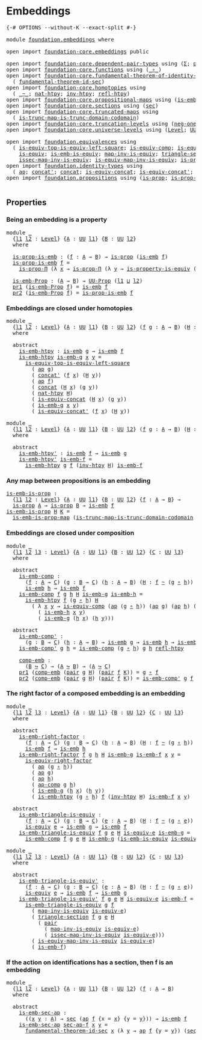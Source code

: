 # Embeddings

<pre class="Agda"><a id="23" class="Symbol">{-#</a> <a id="27" class="Keyword">OPTIONS</a> <a id="35" class="Pragma">--without-K</a> <a id="47" class="Pragma">--exact-split</a> <a id="61" class="Symbol">#-}</a>

<a id="66" class="Keyword">module</a> <a id="73" href="foundation.embeddings.html" class="Module">foundation.embeddings</a> <a id="95" class="Keyword">where</a>

<a id="102" class="Keyword">open</a> <a id="107" class="Keyword">import</a> <a id="114" href="foundation-core.embeddings.html" class="Module">foundation-core.embeddings</a> <a id="141" class="Keyword">public</a>

<a id="149" class="Keyword">open</a> <a id="154" class="Keyword">import</a> <a id="161" href="foundation-core.dependent-pair-types.html" class="Module">foundation-core.dependent-pair-types</a> <a id="198" class="Keyword">using</a> <a id="204" class="Symbol">(</a><a id="205" href="foundation-core.dependent-pair-types.html#502" class="Record">Σ</a><a id="206" class="Symbol">;</a> <a id="208" href="foundation-core.dependent-pair-types.html#575" class="InductiveConstructor">pair</a><a id="212" class="Symbol">;</a> <a id="214" href="foundation-core.dependent-pair-types.html#592" class="Field">pr1</a><a id="217" class="Symbol">;</a> <a id="219" href="foundation-core.dependent-pair-types.html#604" class="Field">pr2</a><a id="222" class="Symbol">)</a>
<a id="224" class="Keyword">open</a> <a id="229" class="Keyword">import</a> <a id="236" href="foundation-core.functions.html" class="Module">foundation-core.functions</a> <a id="262" class="Keyword">using</a> <a id="268" class="Symbol">(</a><a id="269" href="foundation-core.functions.html#407" class="Function Operator">_∘_</a><a id="272" class="Symbol">)</a>
<a id="274" class="Keyword">open</a> <a id="279" class="Keyword">import</a> <a id="286" href="foundation-core.fundamental-theorem-of-identity-types.html" class="Module">foundation-core.fundamental-theorem-of-identity-types</a> <a id="340" class="Keyword">using</a>
  <a id="348" class="Symbol">(</a> <a id="350" href="foundation-core.fundamental-theorem-of-identity-types.html#4029" class="Function">fundamental-theorem-id-sec</a><a id="376" class="Symbol">)</a>
<a id="378" class="Keyword">open</a> <a id="383" class="Keyword">import</a> <a id="390" href="foundation-core.homotopies.html" class="Module">foundation-core.homotopies</a> <a id="417" class="Keyword">using</a>
  <a id="425" class="Symbol">(</a> <a id="427" href="foundation-core.homotopies.html#467" class="Function Operator">_~_</a><a id="430" class="Symbol">;</a> <a id="432" href="foundation-core.homotopies.html#3430" class="Function">nat-htpy</a><a id="440" class="Symbol">;</a> <a id="442" href="foundation-core.homotopies.html#889" class="Function">inv-htpy</a><a id="450" class="Symbol">;</a> <a id="452" href="foundation-core.homotopies.html#632" class="Function">refl-htpy</a><a id="461" class="Symbol">)</a>
<a id="463" class="Keyword">open</a> <a id="468" class="Keyword">import</a> <a id="475" href="foundation-core.propositional-maps.html" class="Module">foundation-core.propositional-maps</a> <a id="510" class="Keyword">using</a> <a id="516" class="Symbol">(</a><a id="517" href="foundation-core.propositional-maps.html#1524" class="Function">is-emb-is-prop-map</a><a id="535" class="Symbol">)</a>
<a id="537" class="Keyword">open</a> <a id="542" class="Keyword">import</a> <a id="549" href="foundation-core.sections.html" class="Module">foundation-core.sections</a> <a id="574" class="Keyword">using</a> <a id="580" class="Symbol">(</a><a id="581" href="foundation-core.sections.html#521" class="Function">sec</a><a id="584" class="Symbol">)</a>
<a id="586" class="Keyword">open</a> <a id="591" class="Keyword">import</a> <a id="598" href="foundation-core.truncated-maps.html" class="Module">foundation-core.truncated-maps</a> <a id="629" class="Keyword">using</a>
  <a id="637" class="Symbol">(</a> <a id="639" href="foundation-core.truncated-maps.html#4572" class="Function">is-trunc-map-is-trunc-domain-codomain</a><a id="676" class="Symbol">)</a>
<a id="678" class="Keyword">open</a> <a id="683" class="Keyword">import</a> <a id="690" href="foundation-core.truncation-levels.html" class="Module">foundation-core.truncation-levels</a> <a id="724" class="Keyword">using</a> <a id="730" class="Symbol">(</a><a id="731" href="foundation-core.truncation-levels.html#435" class="Function">neg-one-𝕋</a><a id="740" class="Symbol">)</a>
<a id="742" class="Keyword">open</a> <a id="747" class="Keyword">import</a> <a id="754" href="foundation-core.universe-levels.html" class="Module">foundation-core.universe-levels</a> <a id="786" class="Keyword">using</a> <a id="792" class="Symbol">(</a><a id="793" href="Agda.Primitive.html#597" class="Postulate">Level</a><a id="798" class="Symbol">;</a> <a id="800" href="foundation-core.universe-levels.html#222" class="Primitive">UU</a><a id="802" class="Symbol">;</a> <a id="804" href="Agda.Primitive.html#810" class="Primitive Operator">_⊔_</a><a id="807" class="Symbol">)</a>

<a id="810" class="Keyword">open</a> <a id="815" class="Keyword">import</a> <a id="822" href="foundation.equivalences.html" class="Module">foundation.equivalences</a> <a id="846" class="Keyword">using</a>
  <a id="854" class="Symbol">(</a> <a id="856" href="foundation-core.equivalences.html#14128" class="Function">is-equiv-top-is-equiv-left-square</a><a id="889" class="Symbol">;</a> <a id="891" href="foundation-core.equivalences.html#7183" class="Function">is-equiv-comp</a><a id="904" class="Symbol">;</a> <a id="906" href="foundation-core.equivalences.html#8856" class="Function">is-equiv-right-factor</a><a id="927" class="Symbol">;</a>
    <a id="933" href="foundation-core.equivalences.html#1542" class="Function">is-equiv</a><a id="941" class="Symbol">;</a> <a id="943" href="foundation-core.equivalences.html#15380" class="Function">is-emb-is-equiv</a><a id="958" class="Symbol">;</a> <a id="960" href="foundation-core.equivalences.html#4173" class="Function">map-inv-is-equiv</a><a id="976" class="Symbol">;</a> <a id="978" href="foundation-core.equivalences.html#6036" class="Function">triangle-section</a><a id="994" class="Symbol">;</a>
    <a id="1000" href="foundation-core.equivalences.html#4251" class="Function">issec-map-inv-is-equiv</a><a id="1022" class="Symbol">;</a> <a id="1024" href="foundation-core.equivalences.html#4706" class="Function">is-equiv-map-inv-is-equiv</a><a id="1049" class="Symbol">;</a> <a id="1051" href="foundation.equivalences.html#13429" class="Function">is-property-is-equiv</a><a id="1071" class="Symbol">)</a>
<a id="1073" class="Keyword">open</a> <a id="1078" class="Keyword">import</a> <a id="1085" href="foundation.identity-types.html" class="Module">foundation.identity-types</a> <a id="1111" class="Keyword">using</a>
  <a id="1119" class="Symbol">(</a> <a id="1121" href="foundation-core.identity-types.html#2853" class="Function">ap</a><a id="1123" class="Symbol">;</a> <a id="1125" href="foundation-core.identity-types.html#1384" class="Function">concat&#39;</a><a id="1132" class="Symbol">;</a> <a id="1134" href="foundation-core.identity-types.html#1302" class="Function">concat</a><a id="1140" class="Symbol">;</a> <a id="1142" href="foundation.identity-types.html#1705" class="Function">is-equiv-concat</a><a id="1157" class="Symbol">;</a> <a id="1159" href="foundation.identity-types.html#2476" class="Function">is-equiv-concat&#39;</a><a id="1175" class="Symbol">;</a> <a id="1177" href="foundation-core.identity-types.html#3117" class="Function">ap-comp</a><a id="1184" class="Symbol">)</a>
<a id="1186" class="Keyword">open</a> <a id="1191" class="Keyword">import</a> <a id="1198" href="foundation.propositions.html" class="Module">foundation.propositions</a> <a id="1222" class="Keyword">using</a> <a id="1228" class="Symbol">(</a><a id="1229" href="foundation-core.propositions.html#1246" class="Function">is-prop</a><a id="1236" class="Symbol">;</a> <a id="1238" href="foundation.propositions.html#1492" class="Function">is-prop-Π</a><a id="1247" class="Symbol">;</a> <a id="1249" href="foundation-core.propositions.html#1322" class="Function">UU-Prop</a><a id="1256" class="Symbol">)</a>

</pre>
## Properties

### Being an embedding is a property

<pre class="Agda"><a id="1325" class="Keyword">module</a> <a id="1332" href="foundation.embeddings.html#1332" class="Module">_</a>
  <a id="1336" class="Symbol">{</a><a id="1337" href="foundation.embeddings.html#1337" class="Bound">l1</a> <a id="1340" href="foundation.embeddings.html#1340" class="Bound">l2</a> <a id="1343" class="Symbol">:</a> <a id="1345" href="Agda.Primitive.html#597" class="Postulate">Level</a><a id="1350" class="Symbol">}</a> <a id="1352" class="Symbol">{</a><a id="1353" href="foundation.embeddings.html#1353" class="Bound">A</a> <a id="1355" class="Symbol">:</a> <a id="1357" href="foundation-core.universe-levels.html#222" class="Primitive">UU</a> <a id="1360" href="foundation.embeddings.html#1337" class="Bound">l1</a><a id="1362" class="Symbol">}</a> <a id="1364" class="Symbol">{</a><a id="1365" href="foundation.embeddings.html#1365" class="Bound">B</a> <a id="1367" class="Symbol">:</a> <a id="1369" href="foundation-core.universe-levels.html#222" class="Primitive">UU</a> <a id="1372" href="foundation.embeddings.html#1340" class="Bound">l2</a><a id="1374" class="Symbol">}</a>
  <a id="1378" class="Keyword">where</a>
  
  <a id="1389" href="foundation.embeddings.html#1389" class="Function">is-prop-is-emb</a> <a id="1404" class="Symbol">:</a> <a id="1406" class="Symbol">(</a><a id="1407" href="foundation.embeddings.html#1407" class="Bound">f</a> <a id="1409" class="Symbol">:</a> <a id="1411" href="foundation.embeddings.html#1353" class="Bound">A</a> <a id="1413" class="Symbol">→</a> <a id="1415" href="foundation.embeddings.html#1365" class="Bound">B</a><a id="1416" class="Symbol">)</a> <a id="1418" class="Symbol">→</a> <a id="1420" href="foundation-core.propositions.html#1246" class="Function">is-prop</a> <a id="1428" class="Symbol">(</a><a id="1429" href="foundation-core.embeddings.html#980" class="Function">is-emb</a> <a id="1436" href="foundation.embeddings.html#1407" class="Bound">f</a><a id="1437" class="Symbol">)</a>
  <a id="1441" href="foundation.embeddings.html#1389" class="Function">is-prop-is-emb</a> <a id="1456" href="foundation.embeddings.html#1456" class="Bound">f</a> <a id="1458" class="Symbol">=</a>
    <a id="1464" href="foundation.propositions.html#1492" class="Function">is-prop-Π</a> <a id="1474" class="Symbol">(λ</a> <a id="1477" href="foundation.embeddings.html#1477" class="Bound">x</a> <a id="1479" class="Symbol">→</a> <a id="1481" href="foundation.propositions.html#1492" class="Function">is-prop-Π</a> <a id="1491" class="Symbol">(λ</a> <a id="1494" href="foundation.embeddings.html#1494" class="Bound">y</a> <a id="1496" class="Symbol">→</a> <a id="1498" href="foundation.equivalences.html#13429" class="Function">is-property-is-equiv</a> <a id="1519" class="Symbol">(</a><a id="1520" href="foundation-core.identity-types.html#2853" class="Function">ap</a> <a id="1523" href="foundation.embeddings.html#1456" class="Bound">f</a><a id="1524" class="Symbol">)))</a>

  <a id="1531" href="foundation.embeddings.html#1531" class="Function">is-emb-Prop</a> <a id="1543" class="Symbol">:</a> <a id="1545" class="Symbol">(</a><a id="1546" href="foundation.embeddings.html#1353" class="Bound">A</a> <a id="1548" class="Symbol">→</a> <a id="1550" href="foundation.embeddings.html#1365" class="Bound">B</a><a id="1551" class="Symbol">)</a> <a id="1553" class="Symbol">→</a> <a id="1555" href="foundation-core.propositions.html#1322" class="Function">UU-Prop</a> <a id="1563" class="Symbol">(</a><a id="1564" href="foundation.embeddings.html#1337" class="Bound">l1</a> <a id="1567" href="Agda.Primitive.html#810" class="Primitive Operator">⊔</a> <a id="1569" href="foundation.embeddings.html#1340" class="Bound">l2</a><a id="1571" class="Symbol">)</a>
  <a id="1575" href="foundation-core.dependent-pair-types.html#592" class="Field">pr1</a> <a id="1579" class="Symbol">(</a><a id="1580" href="foundation.embeddings.html#1531" class="Function">is-emb-Prop</a> <a id="1592" href="foundation.embeddings.html#1592" class="Bound">f</a><a id="1593" class="Symbol">)</a> <a id="1595" class="Symbol">=</a> <a id="1597" href="foundation-core.embeddings.html#980" class="Function">is-emb</a> <a id="1604" href="foundation.embeddings.html#1592" class="Bound">f</a>
  <a id="1608" href="foundation-core.dependent-pair-types.html#604" class="Field">pr2</a> <a id="1612" class="Symbol">(</a><a id="1613" href="foundation.embeddings.html#1531" class="Function">is-emb-Prop</a> <a id="1625" href="foundation.embeddings.html#1625" class="Bound">f</a><a id="1626" class="Symbol">)</a> <a id="1628" class="Symbol">=</a> <a id="1630" href="foundation.embeddings.html#1389" class="Function">is-prop-is-emb</a> <a id="1645" href="foundation.embeddings.html#1625" class="Bound">f</a>
</pre>
### Embeddings are closed under homotopies

<pre class="Agda"><a id="1704" class="Keyword">module</a> <a id="1711" href="foundation.embeddings.html#1711" class="Module">_</a>
  <a id="1715" class="Symbol">{</a><a id="1716" href="foundation.embeddings.html#1716" class="Bound">l1</a> <a id="1719" href="foundation.embeddings.html#1719" class="Bound">l2</a> <a id="1722" class="Symbol">:</a> <a id="1724" href="Agda.Primitive.html#597" class="Postulate">Level</a><a id="1729" class="Symbol">}</a> <a id="1731" class="Symbol">{</a><a id="1732" href="foundation.embeddings.html#1732" class="Bound">A</a> <a id="1734" class="Symbol">:</a> <a id="1736" href="foundation-core.universe-levels.html#222" class="Primitive">UU</a> <a id="1739" href="foundation.embeddings.html#1716" class="Bound">l1</a><a id="1741" class="Symbol">}</a> <a id="1743" class="Symbol">{</a><a id="1744" href="foundation.embeddings.html#1744" class="Bound">B</a> <a id="1746" class="Symbol">:</a> <a id="1748" href="foundation-core.universe-levels.html#222" class="Primitive">UU</a> <a id="1751" href="foundation.embeddings.html#1719" class="Bound">l2</a><a id="1753" class="Symbol">}</a> <a id="1755" class="Symbol">(</a><a id="1756" href="foundation.embeddings.html#1756" class="Bound">f</a> <a id="1758" href="foundation.embeddings.html#1758" class="Bound">g</a> <a id="1760" class="Symbol">:</a> <a id="1762" href="foundation.embeddings.html#1732" class="Bound">A</a> <a id="1764" class="Symbol">→</a> <a id="1766" href="foundation.embeddings.html#1744" class="Bound">B</a><a id="1767" class="Symbol">)</a> <a id="1769" class="Symbol">(</a><a id="1770" href="foundation.embeddings.html#1770" class="Bound">H</a> <a id="1772" class="Symbol">:</a> <a id="1774" href="foundation.embeddings.html#1756" class="Bound">f</a> <a id="1776" href="foundation-core.homotopies.html#467" class="Function Operator">~</a> <a id="1778" href="foundation.embeddings.html#1758" class="Bound">g</a><a id="1779" class="Symbol">)</a>
  <a id="1783" class="Keyword">where</a>

  <a id="1792" class="Keyword">abstract</a>
    <a id="1805" href="foundation.embeddings.html#1805" class="Function">is-emb-htpy</a> <a id="1817" class="Symbol">:</a> <a id="1819" href="foundation-core.embeddings.html#980" class="Function">is-emb</a> <a id="1826" href="foundation.embeddings.html#1758" class="Bound">g</a> <a id="1828" class="Symbol">→</a> <a id="1830" href="foundation-core.embeddings.html#980" class="Function">is-emb</a> <a id="1837" href="foundation.embeddings.html#1756" class="Bound">f</a>
    <a id="1843" href="foundation.embeddings.html#1805" class="Function">is-emb-htpy</a> <a id="1855" href="foundation.embeddings.html#1855" class="Bound">is-emb-g</a> <a id="1864" href="foundation.embeddings.html#1864" class="Bound">x</a> <a id="1866" href="foundation.embeddings.html#1866" class="Bound">y</a> <a id="1868" class="Symbol">=</a>
      <a id="1876" href="foundation-core.equivalences.html#14128" class="Function">is-equiv-top-is-equiv-left-square</a>
        <a id="1918" class="Symbol">(</a> <a id="1920" href="foundation-core.identity-types.html#2853" class="Function">ap</a> <a id="1923" href="foundation.embeddings.html#1758" class="Bound">g</a><a id="1924" class="Symbol">)</a>
        <a id="1934" class="Symbol">(</a> <a id="1936" href="foundation-core.identity-types.html#1384" class="Function">concat&#39;</a> <a id="1944" class="Symbol">(</a><a id="1945" href="foundation.embeddings.html#1756" class="Bound">f</a> <a id="1947" href="foundation.embeddings.html#1864" class="Bound">x</a><a id="1948" class="Symbol">)</a> <a id="1950" class="Symbol">(</a><a id="1951" href="foundation.embeddings.html#1770" class="Bound">H</a> <a id="1953" href="foundation.embeddings.html#1866" class="Bound">y</a><a id="1954" class="Symbol">))</a>
        <a id="1965" class="Symbol">(</a> <a id="1967" href="foundation-core.identity-types.html#2853" class="Function">ap</a> <a id="1970" href="foundation.embeddings.html#1756" class="Bound">f</a><a id="1971" class="Symbol">)</a>
        <a id="1981" class="Symbol">(</a> <a id="1983" href="foundation-core.identity-types.html#1302" class="Function">concat</a> <a id="1990" class="Symbol">(</a><a id="1991" href="foundation.embeddings.html#1770" class="Bound">H</a> <a id="1993" href="foundation.embeddings.html#1864" class="Bound">x</a><a id="1994" class="Symbol">)</a> <a id="1996" class="Symbol">(</a><a id="1997" href="foundation.embeddings.html#1758" class="Bound">g</a> <a id="1999" href="foundation.embeddings.html#1866" class="Bound">y</a><a id="2000" class="Symbol">))</a>
        <a id="2011" class="Symbol">(</a> <a id="2013" href="foundation-core.homotopies.html#3430" class="Function">nat-htpy</a> <a id="2022" href="foundation.embeddings.html#1770" class="Bound">H</a><a id="2023" class="Symbol">)</a>
        <a id="2033" class="Symbol">(</a> <a id="2035" href="foundation.identity-types.html#1705" class="Function">is-equiv-concat</a> <a id="2051" class="Symbol">(</a><a id="2052" href="foundation.embeddings.html#1770" class="Bound">H</a> <a id="2054" href="foundation.embeddings.html#1864" class="Bound">x</a><a id="2055" class="Symbol">)</a> <a id="2057" class="Symbol">(</a><a id="2058" href="foundation.embeddings.html#1758" class="Bound">g</a> <a id="2060" href="foundation.embeddings.html#1866" class="Bound">y</a><a id="2061" class="Symbol">))</a>
        <a id="2072" class="Symbol">(</a> <a id="2074" href="foundation.embeddings.html#1855" class="Bound">is-emb-g</a> <a id="2083" href="foundation.embeddings.html#1864" class="Bound">x</a> <a id="2085" href="foundation.embeddings.html#1866" class="Bound">y</a><a id="2086" class="Symbol">)</a>
        <a id="2096" class="Symbol">(</a> <a id="2098" href="foundation.identity-types.html#2476" class="Function">is-equiv-concat&#39;</a> <a id="2115" class="Symbol">(</a><a id="2116" href="foundation.embeddings.html#1756" class="Bound">f</a> <a id="2118" href="foundation.embeddings.html#1864" class="Bound">x</a><a id="2119" class="Symbol">)</a> <a id="2121" class="Symbol">(</a><a id="2122" href="foundation.embeddings.html#1770" class="Bound">H</a> <a id="2124" href="foundation.embeddings.html#1866" class="Bound">y</a><a id="2125" class="Symbol">))</a>

<a id="2129" class="Keyword">module</a> <a id="2136" href="foundation.embeddings.html#2136" class="Module">_</a>
  <a id="2140" class="Symbol">{</a><a id="2141" href="foundation.embeddings.html#2141" class="Bound">l1</a> <a id="2144" href="foundation.embeddings.html#2144" class="Bound">l2</a> <a id="2147" class="Symbol">:</a> <a id="2149" href="Agda.Primitive.html#597" class="Postulate">Level</a><a id="2154" class="Symbol">}</a> <a id="2156" class="Symbol">{</a><a id="2157" href="foundation.embeddings.html#2157" class="Bound">A</a> <a id="2159" class="Symbol">:</a> <a id="2161" href="foundation-core.universe-levels.html#222" class="Primitive">UU</a> <a id="2164" href="foundation.embeddings.html#2141" class="Bound">l1</a><a id="2166" class="Symbol">}</a> <a id="2168" class="Symbol">{</a><a id="2169" href="foundation.embeddings.html#2169" class="Bound">B</a> <a id="2171" class="Symbol">:</a> <a id="2173" href="foundation-core.universe-levels.html#222" class="Primitive">UU</a> <a id="2176" href="foundation.embeddings.html#2144" class="Bound">l2</a><a id="2178" class="Symbol">}</a> <a id="2180" class="Symbol">(</a><a id="2181" href="foundation.embeddings.html#2181" class="Bound">f</a> <a id="2183" href="foundation.embeddings.html#2183" class="Bound">g</a> <a id="2185" class="Symbol">:</a> <a id="2187" href="foundation.embeddings.html#2157" class="Bound">A</a> <a id="2189" class="Symbol">→</a> <a id="2191" href="foundation.embeddings.html#2169" class="Bound">B</a><a id="2192" class="Symbol">)</a> <a id="2194" class="Symbol">(</a><a id="2195" href="foundation.embeddings.html#2195" class="Bound">H</a> <a id="2197" class="Symbol">:</a> <a id="2199" href="foundation.embeddings.html#2181" class="Bound">f</a> <a id="2201" href="foundation-core.homotopies.html#467" class="Function Operator">~</a> <a id="2203" href="foundation.embeddings.html#2183" class="Bound">g</a><a id="2204" class="Symbol">)</a>
  <a id="2208" class="Keyword">where</a>
  
  <a id="2219" class="Keyword">abstract</a>
    <a id="2232" href="foundation.embeddings.html#2232" class="Function">is-emb-htpy&#39;</a> <a id="2245" class="Symbol">:</a> <a id="2247" href="foundation-core.embeddings.html#980" class="Function">is-emb</a> <a id="2254" href="foundation.embeddings.html#2181" class="Bound">f</a> <a id="2256" class="Symbol">→</a> <a id="2258" href="foundation-core.embeddings.html#980" class="Function">is-emb</a> <a id="2265" href="foundation.embeddings.html#2183" class="Bound">g</a>
    <a id="2271" href="foundation.embeddings.html#2232" class="Function">is-emb-htpy&#39;</a> <a id="2284" href="foundation.embeddings.html#2284" class="Bound">is-emb-f</a> <a id="2293" class="Symbol">=</a>
      <a id="2301" href="foundation.embeddings.html#1805" class="Function">is-emb-htpy</a> <a id="2313" href="foundation.embeddings.html#2183" class="Bound">g</a> <a id="2315" href="foundation.embeddings.html#2181" class="Bound">f</a> <a id="2317" class="Symbol">(</a><a id="2318" href="foundation-core.homotopies.html#889" class="Function">inv-htpy</a> <a id="2327" href="foundation.embeddings.html#2195" class="Bound">H</a><a id="2328" class="Symbol">)</a> <a id="2330" href="foundation.embeddings.html#2284" class="Bound">is-emb-f</a>
</pre>
### Any map between propositions is an embedding

<pre class="Agda"><a id="is-emb-is-prop"></a><a id="2398" href="foundation.embeddings.html#2398" class="Function">is-emb-is-prop</a> <a id="2413" class="Symbol">:</a>
  <a id="2417" class="Symbol">{</a><a id="2418" href="foundation.embeddings.html#2418" class="Bound">l1</a> <a id="2421" href="foundation.embeddings.html#2421" class="Bound">l2</a> <a id="2424" class="Symbol">:</a> <a id="2426" href="Agda.Primitive.html#597" class="Postulate">Level</a><a id="2431" class="Symbol">}</a> <a id="2433" class="Symbol">{</a><a id="2434" href="foundation.embeddings.html#2434" class="Bound">A</a> <a id="2436" class="Symbol">:</a> <a id="2438" href="foundation-core.universe-levels.html#222" class="Primitive">UU</a> <a id="2441" href="foundation.embeddings.html#2418" class="Bound">l1</a><a id="2443" class="Symbol">}</a> <a id="2445" class="Symbol">{</a><a id="2446" href="foundation.embeddings.html#2446" class="Bound">B</a> <a id="2448" class="Symbol">:</a> <a id="2450" href="foundation-core.universe-levels.html#222" class="Primitive">UU</a> <a id="2453" href="foundation.embeddings.html#2421" class="Bound">l2</a><a id="2455" class="Symbol">}</a> <a id="2457" class="Symbol">{</a><a id="2458" href="foundation.embeddings.html#2458" class="Bound">f</a> <a id="2460" class="Symbol">:</a> <a id="2462" href="foundation.embeddings.html#2434" class="Bound">A</a> <a id="2464" class="Symbol">→</a> <a id="2466" href="foundation.embeddings.html#2446" class="Bound">B</a><a id="2467" class="Symbol">}</a> <a id="2469" class="Symbol">→</a>
  <a id="2473" href="foundation-core.propositions.html#1246" class="Function">is-prop</a> <a id="2481" href="foundation.embeddings.html#2434" class="Bound">A</a> <a id="2483" class="Symbol">→</a> <a id="2485" href="foundation-core.propositions.html#1246" class="Function">is-prop</a> <a id="2493" href="foundation.embeddings.html#2446" class="Bound">B</a> <a id="2495" class="Symbol">→</a> <a id="2497" href="foundation-core.embeddings.html#980" class="Function">is-emb</a> <a id="2504" href="foundation.embeddings.html#2458" class="Bound">f</a>
<a id="2506" href="foundation.embeddings.html#2398" class="Function">is-emb-is-prop</a> <a id="2521" href="foundation.embeddings.html#2521" class="Bound">H</a> <a id="2523" href="foundation.embeddings.html#2523" class="Bound">K</a> <a id="2525" class="Symbol">=</a>
  <a id="2529" href="foundation-core.propositional-maps.html#1524" class="Function">is-emb-is-prop-map</a> <a id="2548" class="Symbol">(</a><a id="2549" href="foundation-core.truncated-maps.html#4572" class="Function">is-trunc-map-is-trunc-domain-codomain</a> <a id="2587" href="foundation-core.truncation-levels.html#435" class="Function">neg-one-𝕋</a> <a id="2597" href="foundation.embeddings.html#2521" class="Bound">H</a> <a id="2599" href="foundation.embeddings.html#2523" class="Bound">K</a><a id="2600" class="Symbol">)</a>
</pre>
### Embeddings are closed under composition

<pre class="Agda"><a id="2660" class="Keyword">module</a> <a id="2667" href="foundation.embeddings.html#2667" class="Module">_</a>
  <a id="2671" class="Symbol">{</a><a id="2672" href="foundation.embeddings.html#2672" class="Bound">l1</a> <a id="2675" href="foundation.embeddings.html#2675" class="Bound">l2</a> <a id="2678" href="foundation.embeddings.html#2678" class="Bound">l3</a> <a id="2681" class="Symbol">:</a> <a id="2683" href="Agda.Primitive.html#597" class="Postulate">Level</a><a id="2688" class="Symbol">}</a> <a id="2690" class="Symbol">{</a><a id="2691" href="foundation.embeddings.html#2691" class="Bound">A</a> <a id="2693" class="Symbol">:</a> <a id="2695" href="foundation-core.universe-levels.html#222" class="Primitive">UU</a> <a id="2698" href="foundation.embeddings.html#2672" class="Bound">l1</a><a id="2700" class="Symbol">}</a> <a id="2702" class="Symbol">{</a><a id="2703" href="foundation.embeddings.html#2703" class="Bound">B</a> <a id="2705" class="Symbol">:</a> <a id="2707" href="foundation-core.universe-levels.html#222" class="Primitive">UU</a> <a id="2710" href="foundation.embeddings.html#2675" class="Bound">l2</a><a id="2712" class="Symbol">}</a> <a id="2714" class="Symbol">{</a><a id="2715" href="foundation.embeddings.html#2715" class="Bound">C</a> <a id="2717" class="Symbol">:</a> <a id="2719" href="foundation-core.universe-levels.html#222" class="Primitive">UU</a> <a id="2722" href="foundation.embeddings.html#2678" class="Bound">l3</a><a id="2724" class="Symbol">}</a>
  <a id="2728" class="Keyword">where</a>

  <a id="2737" class="Keyword">abstract</a>
    <a id="2750" href="foundation.embeddings.html#2750" class="Function">is-emb-comp</a> <a id="2762" class="Symbol">:</a>
      <a id="2770" class="Symbol">(</a><a id="2771" href="foundation.embeddings.html#2771" class="Bound">f</a> <a id="2773" class="Symbol">:</a> <a id="2775" href="foundation.embeddings.html#2691" class="Bound">A</a> <a id="2777" class="Symbol">→</a> <a id="2779" href="foundation.embeddings.html#2715" class="Bound">C</a><a id="2780" class="Symbol">)</a> <a id="2782" class="Symbol">(</a><a id="2783" href="foundation.embeddings.html#2783" class="Bound">g</a> <a id="2785" class="Symbol">:</a> <a id="2787" href="foundation.embeddings.html#2703" class="Bound">B</a> <a id="2789" class="Symbol">→</a> <a id="2791" href="foundation.embeddings.html#2715" class="Bound">C</a><a id="2792" class="Symbol">)</a> <a id="2794" class="Symbol">(</a><a id="2795" href="foundation.embeddings.html#2795" class="Bound">h</a> <a id="2797" class="Symbol">:</a> <a id="2799" href="foundation.embeddings.html#2691" class="Bound">A</a> <a id="2801" class="Symbol">→</a> <a id="2803" href="foundation.embeddings.html#2703" class="Bound">B</a><a id="2804" class="Symbol">)</a> <a id="2806" class="Symbol">(</a><a id="2807" href="foundation.embeddings.html#2807" class="Bound">H</a> <a id="2809" class="Symbol">:</a> <a id="2811" href="foundation.embeddings.html#2771" class="Bound">f</a> <a id="2813" href="foundation-core.homotopies.html#467" class="Function Operator">~</a> <a id="2815" class="Symbol">(</a><a id="2816" href="foundation.embeddings.html#2783" class="Bound">g</a> <a id="2818" href="foundation-core.functions.html#407" class="Function Operator">∘</a> <a id="2820" href="foundation.embeddings.html#2795" class="Bound">h</a><a id="2821" class="Symbol">))</a> <a id="2824" class="Symbol">→</a> <a id="2826" href="foundation-core.embeddings.html#980" class="Function">is-emb</a> <a id="2833" href="foundation.embeddings.html#2783" class="Bound">g</a> <a id="2835" class="Symbol">→</a>
      <a id="2843" href="foundation-core.embeddings.html#980" class="Function">is-emb</a> <a id="2850" href="foundation.embeddings.html#2795" class="Bound">h</a> <a id="2852" class="Symbol">→</a> <a id="2854" href="foundation-core.embeddings.html#980" class="Function">is-emb</a> <a id="2861" href="foundation.embeddings.html#2771" class="Bound">f</a>
    <a id="2867" href="foundation.embeddings.html#2750" class="Function">is-emb-comp</a> <a id="2879" href="foundation.embeddings.html#2879" class="Bound">f</a> <a id="2881" href="foundation.embeddings.html#2881" class="Bound">g</a> <a id="2883" href="foundation.embeddings.html#2883" class="Bound">h</a> <a id="2885" href="foundation.embeddings.html#2885" class="Bound">H</a> <a id="2887" href="foundation.embeddings.html#2887" class="Bound">is-emb-g</a> <a id="2896" href="foundation.embeddings.html#2896" class="Bound">is-emb-h</a> <a id="2905" class="Symbol">=</a>
      <a id="2913" href="foundation.embeddings.html#1805" class="Function">is-emb-htpy</a> <a id="2925" href="foundation.embeddings.html#2879" class="Bound">f</a> <a id="2927" class="Symbol">(</a><a id="2928" href="foundation.embeddings.html#2881" class="Bound">g</a> <a id="2930" href="foundation-core.functions.html#407" class="Function Operator">∘</a> <a id="2932" href="foundation.embeddings.html#2883" class="Bound">h</a><a id="2933" class="Symbol">)</a> <a id="2935" href="foundation.embeddings.html#2885" class="Bound">H</a>
        <a id="2945" class="Symbol">(</a> <a id="2947" class="Symbol">λ</a> <a id="2949" href="foundation.embeddings.html#2949" class="Bound">x</a> <a id="2951" href="foundation.embeddings.html#2951" class="Bound">y</a> <a id="2953" class="Symbol">→</a> <a id="2955" href="foundation-core.equivalences.html#7183" class="Function">is-equiv-comp</a> <a id="2969" class="Symbol">(</a><a id="2970" href="foundation-core.identity-types.html#2853" class="Function">ap</a> <a id="2973" class="Symbol">(</a><a id="2974" href="foundation.embeddings.html#2881" class="Bound">g</a> <a id="2976" href="foundation-core.functions.html#407" class="Function Operator">∘</a> <a id="2978" href="foundation.embeddings.html#2883" class="Bound">h</a><a id="2979" class="Symbol">))</a> <a id="2982" class="Symbol">(</a><a id="2983" href="foundation-core.identity-types.html#2853" class="Function">ap</a> <a id="2986" href="foundation.embeddings.html#2881" class="Bound">g</a><a id="2987" class="Symbol">)</a> <a id="2989" class="Symbol">(</a><a id="2990" href="foundation-core.identity-types.html#2853" class="Function">ap</a> <a id="2993" href="foundation.embeddings.html#2883" class="Bound">h</a><a id="2994" class="Symbol">)</a> <a id="2996" class="Symbol">(</a><a id="2997" href="foundation-core.identity-types.html#3117" class="Function">ap-comp</a> <a id="3005" href="foundation.embeddings.html#2881" class="Bound">g</a> <a id="3007" href="foundation.embeddings.html#2883" class="Bound">h</a><a id="3008" class="Symbol">)</a>
          <a id="3020" class="Symbol">(</a> <a id="3022" href="foundation.embeddings.html#2896" class="Bound">is-emb-h</a> <a id="3031" href="foundation.embeddings.html#2949" class="Bound">x</a> <a id="3033" href="foundation.embeddings.html#2951" class="Bound">y</a><a id="3034" class="Symbol">)</a>
          <a id="3046" class="Symbol">(</a> <a id="3048" href="foundation.embeddings.html#2887" class="Bound">is-emb-g</a> <a id="3057" class="Symbol">(</a><a id="3058" href="foundation.embeddings.html#2883" class="Bound">h</a> <a id="3060" href="foundation.embeddings.html#2949" class="Bound">x</a><a id="3061" class="Symbol">)</a> <a id="3063" class="Symbol">(</a><a id="3064" href="foundation.embeddings.html#2883" class="Bound">h</a> <a id="3066" href="foundation.embeddings.html#2951" class="Bound">y</a><a id="3067" class="Symbol">)))</a>

  <a id="3074" class="Keyword">abstract</a>
    <a id="3087" href="foundation.embeddings.html#3087" class="Function">is-emb-comp&#39;</a> <a id="3100" class="Symbol">:</a>
      <a id="3108" class="Symbol">(</a><a id="3109" href="foundation.embeddings.html#3109" class="Bound">g</a> <a id="3111" class="Symbol">:</a> <a id="3113" href="foundation.embeddings.html#2703" class="Bound">B</a> <a id="3115" class="Symbol">→</a> <a id="3117" href="foundation.embeddings.html#2715" class="Bound">C</a><a id="3118" class="Symbol">)</a> <a id="3120" class="Symbol">(</a><a id="3121" href="foundation.embeddings.html#3121" class="Bound">h</a> <a id="3123" class="Symbol">:</a> <a id="3125" href="foundation.embeddings.html#2691" class="Bound">A</a> <a id="3127" class="Symbol">→</a> <a id="3129" href="foundation.embeddings.html#2703" class="Bound">B</a><a id="3130" class="Symbol">)</a> <a id="3132" class="Symbol">→</a> <a id="3134" href="foundation-core.embeddings.html#980" class="Function">is-emb</a> <a id="3141" href="foundation.embeddings.html#3109" class="Bound">g</a> <a id="3143" class="Symbol">→</a> <a id="3145" href="foundation-core.embeddings.html#980" class="Function">is-emb</a> <a id="3152" href="foundation.embeddings.html#3121" class="Bound">h</a> <a id="3154" class="Symbol">→</a> <a id="3156" href="foundation-core.embeddings.html#980" class="Function">is-emb</a> <a id="3163" class="Symbol">(</a><a id="3164" href="foundation.embeddings.html#3109" class="Bound">g</a> <a id="3166" href="foundation-core.functions.html#407" class="Function Operator">∘</a> <a id="3168" href="foundation.embeddings.html#3121" class="Bound">h</a><a id="3169" class="Symbol">)</a>
    <a id="3175" href="foundation.embeddings.html#3087" class="Function">is-emb-comp&#39;</a> <a id="3188" href="foundation.embeddings.html#3188" class="Bound">g</a> <a id="3190" href="foundation.embeddings.html#3190" class="Bound">h</a> <a id="3192" class="Symbol">=</a> <a id="3194" href="foundation.embeddings.html#2750" class="Function">is-emb-comp</a> <a id="3206" class="Symbol">(</a><a id="3207" href="foundation.embeddings.html#3188" class="Bound">g</a> <a id="3209" href="foundation-core.functions.html#407" class="Function Operator">∘</a> <a id="3211" href="foundation.embeddings.html#3190" class="Bound">h</a><a id="3212" class="Symbol">)</a> <a id="3214" href="foundation.embeddings.html#3188" class="Bound">g</a> <a id="3216" href="foundation.embeddings.html#3190" class="Bound">h</a> <a id="3218" href="foundation-core.homotopies.html#632" class="Function">refl-htpy</a>

    <a id="3233" href="foundation.embeddings.html#3233" class="Function">comp-emb</a> <a id="3242" class="Symbol">:</a>
      <a id="3250" class="Symbol">(</a><a id="3251" href="foundation.embeddings.html#2703" class="Bound">B</a> <a id="3253" href="foundation-core.embeddings.html#1062" class="Function Operator">↪</a> <a id="3255" href="foundation.embeddings.html#2715" class="Bound">C</a><a id="3256" class="Symbol">)</a> <a id="3258" class="Symbol">→</a> <a id="3260" class="Symbol">(</a><a id="3261" href="foundation.embeddings.html#2691" class="Bound">A</a> <a id="3263" href="foundation-core.embeddings.html#1062" class="Function Operator">↪</a> <a id="3265" href="foundation.embeddings.html#2703" class="Bound">B</a><a id="3266" class="Symbol">)</a> <a id="3268" class="Symbol">→</a> <a id="3270" class="Symbol">(</a><a id="3271" href="foundation.embeddings.html#2691" class="Bound">A</a> <a id="3273" href="foundation-core.embeddings.html#1062" class="Function Operator">↪</a> <a id="3275" href="foundation.embeddings.html#2715" class="Bound">C</a><a id="3276" class="Symbol">)</a>
    <a id="3282" href="foundation-core.dependent-pair-types.html#592" class="Field">pr1</a> <a id="3286" class="Symbol">(</a><a id="3287" href="foundation.embeddings.html#3233" class="Function">comp-emb</a> <a id="3296" class="Symbol">(</a><a id="3297" href="foundation-core.dependent-pair-types.html#575" class="InductiveConstructor">pair</a> <a id="3302" href="foundation.embeddings.html#3302" class="Bound">g</a> <a id="3304" href="foundation.embeddings.html#3304" class="Bound">H</a><a id="3305" class="Symbol">)</a> <a id="3307" class="Symbol">(</a><a id="3308" href="foundation-core.dependent-pair-types.html#575" class="InductiveConstructor">pair</a> <a id="3313" href="foundation.embeddings.html#3313" class="Bound">f</a> <a id="3315" href="foundation.embeddings.html#3315" class="Bound">K</a><a id="3316" class="Symbol">))</a> <a id="3319" class="Symbol">=</a> <a id="3321" href="foundation.embeddings.html#3302" class="Bound">g</a> <a id="3323" href="foundation-core.functions.html#407" class="Function Operator">∘</a> <a id="3325" href="foundation.embeddings.html#3313" class="Bound">f</a>
    <a id="3331" href="foundation-core.dependent-pair-types.html#604" class="Field">pr2</a> <a id="3335" class="Symbol">(</a><a id="3336" href="foundation.embeddings.html#3233" class="Function">comp-emb</a> <a id="3345" class="Symbol">(</a><a id="3346" href="foundation-core.dependent-pair-types.html#575" class="InductiveConstructor">pair</a> <a id="3351" href="foundation.embeddings.html#3351" class="Bound">g</a> <a id="3353" href="foundation.embeddings.html#3353" class="Bound">H</a><a id="3354" class="Symbol">)</a> <a id="3356" class="Symbol">(</a><a id="3357" href="foundation-core.dependent-pair-types.html#575" class="InductiveConstructor">pair</a> <a id="3362" href="foundation.embeddings.html#3362" class="Bound">f</a> <a id="3364" href="foundation.embeddings.html#3364" class="Bound">K</a><a id="3365" class="Symbol">))</a> <a id="3368" class="Symbol">=</a> <a id="3370" href="foundation.embeddings.html#3087" class="Function">is-emb-comp&#39;</a> <a id="3383" href="foundation.embeddings.html#3351" class="Bound">g</a> <a id="3385" href="foundation.embeddings.html#3362" class="Bound">f</a> <a id="3387" href="foundation.embeddings.html#3353" class="Bound">H</a> <a id="3389" href="foundation.embeddings.html#3364" class="Bound">K</a>
</pre>
### The right factor of a composed embedding is an embedding

<pre class="Agda"><a id="3466" class="Keyword">module</a> <a id="3473" href="foundation.embeddings.html#3473" class="Module">_</a>
  <a id="3477" class="Symbol">{</a><a id="3478" href="foundation.embeddings.html#3478" class="Bound">l1</a> <a id="3481" href="foundation.embeddings.html#3481" class="Bound">l2</a> <a id="3484" href="foundation.embeddings.html#3484" class="Bound">l3</a> <a id="3487" class="Symbol">:</a> <a id="3489" href="Agda.Primitive.html#597" class="Postulate">Level</a><a id="3494" class="Symbol">}</a> <a id="3496" class="Symbol">{</a><a id="3497" href="foundation.embeddings.html#3497" class="Bound">A</a> <a id="3499" class="Symbol">:</a> <a id="3501" href="foundation-core.universe-levels.html#222" class="Primitive">UU</a> <a id="3504" href="foundation.embeddings.html#3478" class="Bound">l1</a><a id="3506" class="Symbol">}</a> <a id="3508" class="Symbol">{</a><a id="3509" href="foundation.embeddings.html#3509" class="Bound">B</a> <a id="3511" class="Symbol">:</a> <a id="3513" href="foundation-core.universe-levels.html#222" class="Primitive">UU</a> <a id="3516" href="foundation.embeddings.html#3481" class="Bound">l2</a><a id="3518" class="Symbol">}</a> <a id="3520" class="Symbol">{</a><a id="3521" href="foundation.embeddings.html#3521" class="Bound">C</a> <a id="3523" class="Symbol">:</a> <a id="3525" href="foundation-core.universe-levels.html#222" class="Primitive">UU</a> <a id="3528" href="foundation.embeddings.html#3484" class="Bound">l3</a><a id="3530" class="Symbol">}</a>
  <a id="3534" class="Keyword">where</a>

  <a id="3543" class="Keyword">abstract</a>
    <a id="3556" href="foundation.embeddings.html#3556" class="Function">is-emb-right-factor</a> <a id="3576" class="Symbol">:</a>
      <a id="3584" class="Symbol">(</a><a id="3585" href="foundation.embeddings.html#3585" class="Bound">f</a> <a id="3587" class="Symbol">:</a> <a id="3589" href="foundation.embeddings.html#3497" class="Bound">A</a> <a id="3591" class="Symbol">→</a> <a id="3593" href="foundation.embeddings.html#3521" class="Bound">C</a><a id="3594" class="Symbol">)</a> <a id="3596" class="Symbol">(</a><a id="3597" href="foundation.embeddings.html#3597" class="Bound">g</a> <a id="3599" class="Symbol">:</a> <a id="3601" href="foundation.embeddings.html#3509" class="Bound">B</a> <a id="3603" class="Symbol">→</a> <a id="3605" href="foundation.embeddings.html#3521" class="Bound">C</a><a id="3606" class="Symbol">)</a> <a id="3608" class="Symbol">(</a><a id="3609" href="foundation.embeddings.html#3609" class="Bound">h</a> <a id="3611" class="Symbol">:</a> <a id="3613" href="foundation.embeddings.html#3497" class="Bound">A</a> <a id="3615" class="Symbol">→</a> <a id="3617" href="foundation.embeddings.html#3509" class="Bound">B</a><a id="3618" class="Symbol">)</a> <a id="3620" class="Symbol">(</a><a id="3621" href="foundation.embeddings.html#3621" class="Bound">H</a> <a id="3623" class="Symbol">:</a> <a id="3625" href="foundation.embeddings.html#3585" class="Bound">f</a> <a id="3627" href="foundation-core.homotopies.html#467" class="Function Operator">~</a> <a id="3629" class="Symbol">(</a><a id="3630" href="foundation.embeddings.html#3597" class="Bound">g</a> <a id="3632" href="foundation-core.functions.html#407" class="Function Operator">∘</a> <a id="3634" href="foundation.embeddings.html#3609" class="Bound">h</a><a id="3635" class="Symbol">))</a> <a id="3638" class="Symbol">→</a> <a id="3640" href="foundation-core.embeddings.html#980" class="Function">is-emb</a> <a id="3647" href="foundation.embeddings.html#3597" class="Bound">g</a> <a id="3649" class="Symbol">→</a>
      <a id="3657" href="foundation-core.embeddings.html#980" class="Function">is-emb</a> <a id="3664" href="foundation.embeddings.html#3585" class="Bound">f</a> <a id="3666" class="Symbol">→</a> <a id="3668" href="foundation-core.embeddings.html#980" class="Function">is-emb</a> <a id="3675" href="foundation.embeddings.html#3609" class="Bound">h</a>
    <a id="3681" href="foundation.embeddings.html#3556" class="Function">is-emb-right-factor</a> <a id="3701" href="foundation.embeddings.html#3701" class="Bound">f</a> <a id="3703" href="foundation.embeddings.html#3703" class="Bound">g</a> <a id="3705" href="foundation.embeddings.html#3705" class="Bound">h</a> <a id="3707" href="foundation.embeddings.html#3707" class="Bound">H</a> <a id="3709" href="foundation.embeddings.html#3709" class="Bound">is-emb-g</a> <a id="3718" href="foundation.embeddings.html#3718" class="Bound">is-emb-f</a> <a id="3727" href="foundation.embeddings.html#3727" class="Bound">x</a> <a id="3729" href="foundation.embeddings.html#3729" class="Bound">y</a> <a id="3731" class="Symbol">=</a>
      <a id="3739" href="foundation-core.equivalences.html#8856" class="Function">is-equiv-right-factor</a>
        <a id="3769" class="Symbol">(</a> <a id="3771" href="foundation-core.identity-types.html#2853" class="Function">ap</a> <a id="3774" class="Symbol">(</a><a id="3775" href="foundation.embeddings.html#3703" class="Bound">g</a> <a id="3777" href="foundation-core.functions.html#407" class="Function Operator">∘</a> <a id="3779" href="foundation.embeddings.html#3705" class="Bound">h</a><a id="3780" class="Symbol">))</a>
        <a id="3791" class="Symbol">(</a> <a id="3793" href="foundation-core.identity-types.html#2853" class="Function">ap</a> <a id="3796" href="foundation.embeddings.html#3703" class="Bound">g</a><a id="3797" class="Symbol">)</a>
        <a id="3807" class="Symbol">(</a> <a id="3809" href="foundation-core.identity-types.html#2853" class="Function">ap</a> <a id="3812" href="foundation.embeddings.html#3705" class="Bound">h</a><a id="3813" class="Symbol">)</a>
        <a id="3823" class="Symbol">(</a> <a id="3825" href="foundation-core.identity-types.html#3117" class="Function">ap-comp</a> <a id="3833" href="foundation.embeddings.html#3703" class="Bound">g</a> <a id="3835" href="foundation.embeddings.html#3705" class="Bound">h</a><a id="3836" class="Symbol">)</a>
        <a id="3846" class="Symbol">(</a> <a id="3848" href="foundation.embeddings.html#3709" class="Bound">is-emb-g</a> <a id="3857" class="Symbol">(</a><a id="3858" href="foundation.embeddings.html#3705" class="Bound">h</a> <a id="3860" href="foundation.embeddings.html#3727" class="Bound">x</a><a id="3861" class="Symbol">)</a> <a id="3863" class="Symbol">(</a><a id="3864" href="foundation.embeddings.html#3705" class="Bound">h</a> <a id="3866" href="foundation.embeddings.html#3729" class="Bound">y</a><a id="3867" class="Symbol">))</a>
        <a id="3878" class="Symbol">(</a> <a id="3880" href="foundation.embeddings.html#1805" class="Function">is-emb-htpy</a> <a id="3892" class="Symbol">(</a><a id="3893" href="foundation.embeddings.html#3703" class="Bound">g</a> <a id="3895" href="foundation-core.functions.html#407" class="Function Operator">∘</a> <a id="3897" href="foundation.embeddings.html#3705" class="Bound">h</a><a id="3898" class="Symbol">)</a> <a id="3900" href="foundation.embeddings.html#3701" class="Bound">f</a> <a id="3902" class="Symbol">(</a><a id="3903" href="foundation-core.homotopies.html#889" class="Function">inv-htpy</a> <a id="3912" href="foundation.embeddings.html#3707" class="Bound">H</a><a id="3913" class="Symbol">)</a> <a id="3915" href="foundation.embeddings.html#3718" class="Bound">is-emb-f</a> <a id="3924" href="foundation.embeddings.html#3727" class="Bound">x</a> <a id="3926" href="foundation.embeddings.html#3729" class="Bound">y</a><a id="3927" class="Symbol">)</a>

  <a id="3932" class="Keyword">abstract</a>
    <a id="3945" href="foundation.embeddings.html#3945" class="Function">is-emb-triangle-is-equiv</a> <a id="3970" class="Symbol">:</a>
      <a id="3978" class="Symbol">(</a><a id="3979" href="foundation.embeddings.html#3979" class="Bound">f</a> <a id="3981" class="Symbol">:</a> <a id="3983" href="foundation.embeddings.html#3497" class="Bound">A</a> <a id="3985" class="Symbol">→</a> <a id="3987" href="foundation.embeddings.html#3521" class="Bound">C</a><a id="3988" class="Symbol">)</a> <a id="3990" class="Symbol">(</a><a id="3991" href="foundation.embeddings.html#3991" class="Bound">g</a> <a id="3993" class="Symbol">:</a> <a id="3995" href="foundation.embeddings.html#3509" class="Bound">B</a> <a id="3997" class="Symbol">→</a> <a id="3999" href="foundation.embeddings.html#3521" class="Bound">C</a><a id="4000" class="Symbol">)</a> <a id="4002" class="Symbol">(</a><a id="4003" href="foundation.embeddings.html#4003" class="Bound">e</a> <a id="4005" class="Symbol">:</a> <a id="4007" href="foundation.embeddings.html#3497" class="Bound">A</a> <a id="4009" class="Symbol">→</a> <a id="4011" href="foundation.embeddings.html#3509" class="Bound">B</a><a id="4012" class="Symbol">)</a> <a id="4014" class="Symbol">(</a><a id="4015" href="foundation.embeddings.html#4015" class="Bound">H</a> <a id="4017" class="Symbol">:</a> <a id="4019" href="foundation.embeddings.html#3979" class="Bound">f</a> <a id="4021" href="foundation-core.homotopies.html#467" class="Function Operator">~</a> <a id="4023" class="Symbol">(</a><a id="4024" href="foundation.embeddings.html#3991" class="Bound">g</a> <a id="4026" href="foundation-core.functions.html#407" class="Function Operator">∘</a> <a id="4028" href="foundation.embeddings.html#4003" class="Bound">e</a><a id="4029" class="Symbol">))</a> <a id="4032" class="Symbol">→</a>
      <a id="4040" href="foundation-core.equivalences.html#1542" class="Function">is-equiv</a> <a id="4049" href="foundation.embeddings.html#4003" class="Bound">e</a> <a id="4051" class="Symbol">→</a> <a id="4053" href="foundation-core.embeddings.html#980" class="Function">is-emb</a> <a id="4060" href="foundation.embeddings.html#3991" class="Bound">g</a> <a id="4062" class="Symbol">→</a> <a id="4064" href="foundation-core.embeddings.html#980" class="Function">is-emb</a> <a id="4071" href="foundation.embeddings.html#3979" class="Bound">f</a>
    <a id="4077" href="foundation.embeddings.html#3945" class="Function">is-emb-triangle-is-equiv</a> <a id="4102" href="foundation.embeddings.html#4102" class="Bound">f</a> <a id="4104" href="foundation.embeddings.html#4104" class="Bound">g</a> <a id="4106" href="foundation.embeddings.html#4106" class="Bound">e</a> <a id="4108" href="foundation.embeddings.html#4108" class="Bound">H</a> <a id="4110" href="foundation.embeddings.html#4110" class="Bound">is-equiv-e</a> <a id="4121" href="foundation.embeddings.html#4121" class="Bound">is-emb-g</a> <a id="4130" class="Symbol">=</a>
      <a id="4138" href="foundation.embeddings.html#2750" class="Function">is-emb-comp</a> <a id="4150" href="foundation.embeddings.html#4102" class="Bound">f</a> <a id="4152" href="foundation.embeddings.html#4104" class="Bound">g</a> <a id="4154" href="foundation.embeddings.html#4106" class="Bound">e</a> <a id="4156" href="foundation.embeddings.html#4108" class="Bound">H</a> <a id="4158" href="foundation.embeddings.html#4121" class="Bound">is-emb-g</a> <a id="4167" class="Symbol">(</a><a id="4168" href="foundation-core.equivalences.html#15380" class="Function">is-emb-is-equiv</a> <a id="4184" href="foundation.embeddings.html#4110" class="Bound">is-equiv-e</a><a id="4194" class="Symbol">)</a>

<a id="4197" class="Keyword">module</a> <a id="4204" href="foundation.embeddings.html#4204" class="Module">_</a>
  <a id="4208" class="Symbol">{</a><a id="4209" href="foundation.embeddings.html#4209" class="Bound">l1</a> <a id="4212" href="foundation.embeddings.html#4212" class="Bound">l2</a> <a id="4215" href="foundation.embeddings.html#4215" class="Bound">l3</a> <a id="4218" class="Symbol">:</a> <a id="4220" href="Agda.Primitive.html#597" class="Postulate">Level</a><a id="4225" class="Symbol">}</a> <a id="4227" class="Symbol">{</a><a id="4228" href="foundation.embeddings.html#4228" class="Bound">A</a> <a id="4230" class="Symbol">:</a> <a id="4232" href="foundation-core.universe-levels.html#222" class="Primitive">UU</a> <a id="4235" href="foundation.embeddings.html#4209" class="Bound">l1</a><a id="4237" class="Symbol">}</a> <a id="4239" class="Symbol">{</a><a id="4240" href="foundation.embeddings.html#4240" class="Bound">B</a> <a id="4242" class="Symbol">:</a> <a id="4244" href="foundation-core.universe-levels.html#222" class="Primitive">UU</a> <a id="4247" href="foundation.embeddings.html#4212" class="Bound">l2</a><a id="4249" class="Symbol">}</a> <a id="4251" class="Symbol">{</a><a id="4252" href="foundation.embeddings.html#4252" class="Bound">C</a> <a id="4254" class="Symbol">:</a> <a id="4256" href="foundation-core.universe-levels.html#222" class="Primitive">UU</a> <a id="4259" href="foundation.embeddings.html#4215" class="Bound">l3</a><a id="4261" class="Symbol">}</a>
  <a id="4265" class="Keyword">where</a>

  <a id="4274" class="Keyword">abstract</a>
    <a id="4287" href="foundation.embeddings.html#4287" class="Function">is-emb-triangle-is-equiv&#39;</a> <a id="4313" class="Symbol">:</a>
      <a id="4321" class="Symbol">(</a><a id="4322" href="foundation.embeddings.html#4322" class="Bound">f</a> <a id="4324" class="Symbol">:</a> <a id="4326" href="foundation.embeddings.html#4228" class="Bound">A</a> <a id="4328" class="Symbol">→</a> <a id="4330" href="foundation.embeddings.html#4252" class="Bound">C</a><a id="4331" class="Symbol">)</a> <a id="4333" class="Symbol">(</a><a id="4334" href="foundation.embeddings.html#4334" class="Bound">g</a> <a id="4336" class="Symbol">:</a> <a id="4338" href="foundation.embeddings.html#4240" class="Bound">B</a> <a id="4340" class="Symbol">→</a> <a id="4342" href="foundation.embeddings.html#4252" class="Bound">C</a><a id="4343" class="Symbol">)</a> <a id="4345" class="Symbol">(</a><a id="4346" href="foundation.embeddings.html#4346" class="Bound">e</a> <a id="4348" class="Symbol">:</a> <a id="4350" href="foundation.embeddings.html#4228" class="Bound">A</a> <a id="4352" class="Symbol">→</a> <a id="4354" href="foundation.embeddings.html#4240" class="Bound">B</a><a id="4355" class="Symbol">)</a> <a id="4357" class="Symbol">(</a><a id="4358" href="foundation.embeddings.html#4358" class="Bound">H</a> <a id="4360" class="Symbol">:</a> <a id="4362" href="foundation.embeddings.html#4322" class="Bound">f</a> <a id="4364" href="foundation-core.homotopies.html#467" class="Function Operator">~</a> <a id="4366" class="Symbol">(</a><a id="4367" href="foundation.embeddings.html#4334" class="Bound">g</a> <a id="4369" href="foundation-core.functions.html#407" class="Function Operator">∘</a> <a id="4371" href="foundation.embeddings.html#4346" class="Bound">e</a><a id="4372" class="Symbol">))</a> <a id="4375" class="Symbol">→</a>
      <a id="4383" href="foundation-core.equivalences.html#1542" class="Function">is-equiv</a> <a id="4392" href="foundation.embeddings.html#4346" class="Bound">e</a> <a id="4394" class="Symbol">→</a> <a id="4396" href="foundation-core.embeddings.html#980" class="Function">is-emb</a> <a id="4403" href="foundation.embeddings.html#4322" class="Bound">f</a> <a id="4405" class="Symbol">→</a> <a id="4407" href="foundation-core.embeddings.html#980" class="Function">is-emb</a> <a id="4414" href="foundation.embeddings.html#4334" class="Bound">g</a>
    <a id="4420" href="foundation.embeddings.html#4287" class="Function">is-emb-triangle-is-equiv&#39;</a> <a id="4446" href="foundation.embeddings.html#4446" class="Bound">f</a> <a id="4448" href="foundation.embeddings.html#4448" class="Bound">g</a> <a id="4450" href="foundation.embeddings.html#4450" class="Bound">e</a> <a id="4452" href="foundation.embeddings.html#4452" class="Bound">H</a> <a id="4454" href="foundation.embeddings.html#4454" class="Bound">is-equiv-e</a> <a id="4465" href="foundation.embeddings.html#4465" class="Bound">is-emb-f</a> <a id="4474" class="Symbol">=</a>
      <a id="4482" href="foundation.embeddings.html#3945" class="Function">is-emb-triangle-is-equiv</a> <a id="4507" href="foundation.embeddings.html#4448" class="Bound">g</a> <a id="4509" href="foundation.embeddings.html#4446" class="Bound">f</a>
        <a id="4519" class="Symbol">(</a> <a id="4521" href="foundation-core.equivalences.html#4173" class="Function">map-inv-is-equiv</a> <a id="4538" href="foundation.embeddings.html#4454" class="Bound">is-equiv-e</a><a id="4548" class="Symbol">)</a>
        <a id="4558" class="Symbol">(</a> <a id="4560" href="foundation-core.equivalences.html#6036" class="Function">triangle-section</a> <a id="4577" href="foundation.embeddings.html#4446" class="Bound">f</a> <a id="4579" href="foundation.embeddings.html#4448" class="Bound">g</a> <a id="4581" href="foundation.embeddings.html#4450" class="Bound">e</a> <a id="4583" href="foundation.embeddings.html#4452" class="Bound">H</a>
          <a id="4595" class="Symbol">(</a> <a id="4597" href="foundation-core.dependent-pair-types.html#575" class="InductiveConstructor">pair</a>
            <a id="4614" class="Symbol">(</a> <a id="4616" href="foundation-core.equivalences.html#4173" class="Function">map-inv-is-equiv</a> <a id="4633" href="foundation.embeddings.html#4454" class="Bound">is-equiv-e</a><a id="4643" class="Symbol">)</a>
            <a id="4657" class="Symbol">(</a> <a id="4659" href="foundation-core.equivalences.html#4251" class="Function">issec-map-inv-is-equiv</a> <a id="4682" href="foundation.embeddings.html#4454" class="Bound">is-equiv-e</a><a id="4692" class="Symbol">)))</a>
        <a id="4704" class="Symbol">(</a> <a id="4706" href="foundation-core.equivalences.html#4706" class="Function">is-equiv-map-inv-is-equiv</a> <a id="4732" href="foundation.embeddings.html#4454" class="Bound">is-equiv-e</a><a id="4742" class="Symbol">)</a>
        <a id="4752" class="Symbol">(</a> <a id="4754" href="foundation.embeddings.html#4465" class="Bound">is-emb-f</a><a id="4762" class="Symbol">)</a>
</pre>
### If the action on identifications has a section, then f is an embedding

<pre class="Agda"><a id="4853" class="Keyword">module</a> <a id="4860" href="foundation.embeddings.html#4860" class="Module">_</a>
  <a id="4864" class="Symbol">{</a><a id="4865" href="foundation.embeddings.html#4865" class="Bound">l1</a> <a id="4868" href="foundation.embeddings.html#4868" class="Bound">l2</a> <a id="4871" class="Symbol">:</a> <a id="4873" href="Agda.Primitive.html#597" class="Postulate">Level</a><a id="4878" class="Symbol">}</a> <a id="4880" class="Symbol">{</a><a id="4881" href="foundation.embeddings.html#4881" class="Bound">A</a> <a id="4883" class="Symbol">:</a> <a id="4885" href="foundation-core.universe-levels.html#222" class="Primitive">UU</a> <a id="4888" href="foundation.embeddings.html#4865" class="Bound">l1</a><a id="4890" class="Symbol">}</a> <a id="4892" class="Symbol">{</a><a id="4893" href="foundation.embeddings.html#4893" class="Bound">B</a> <a id="4895" class="Symbol">:</a> <a id="4897" href="foundation-core.universe-levels.html#222" class="Primitive">UU</a> <a id="4900" href="foundation.embeddings.html#4868" class="Bound">l2</a><a id="4902" class="Symbol">}</a> <a id="4904" class="Symbol">(</a><a id="4905" href="foundation.embeddings.html#4905" class="Bound">f</a> <a id="4907" class="Symbol">:</a> <a id="4909" href="foundation.embeddings.html#4881" class="Bound">A</a> <a id="4911" class="Symbol">→</a> <a id="4913" href="foundation.embeddings.html#4893" class="Bound">B</a><a id="4914" class="Symbol">)</a>
  <a id="4918" class="Keyword">where</a>
  
  <a id="4929" class="Keyword">abstract</a>
    <a id="4942" href="foundation.embeddings.html#4942" class="Function">is-emb-sec-ap</a> <a id="4956" class="Symbol">:</a>
      <a id="4964" class="Symbol">((</a><a id="4966" href="foundation.embeddings.html#4966" class="Bound">x</a> <a id="4968" href="foundation.embeddings.html#4968" class="Bound">y</a> <a id="4970" class="Symbol">:</a> <a id="4972" href="foundation.embeddings.html#4881" class="Bound">A</a><a id="4973" class="Symbol">)</a> <a id="4975" class="Symbol">→</a> <a id="4977" href="foundation-core.sections.html#521" class="Function">sec</a> <a id="4981" class="Symbol">(</a><a id="4982" href="foundation-core.identity-types.html#2853" class="Function">ap</a> <a id="4985" href="foundation.embeddings.html#4905" class="Bound">f</a> <a id="4987" class="Symbol">{</a><a id="4988" class="Argument">x</a> <a id="4990" class="Symbol">=</a> <a id="4992" href="foundation.embeddings.html#4966" class="Bound">x</a><a id="4993" class="Symbol">}</a> <a id="4995" class="Symbol">{</a><a id="4996" class="Argument">y</a> <a id="4998" class="Symbol">=</a> <a id="5000" href="foundation.embeddings.html#4968" class="Bound">y</a><a id="5001" class="Symbol">}))</a> <a id="5005" class="Symbol">→</a> <a id="5007" href="foundation-core.embeddings.html#980" class="Function">is-emb</a> <a id="5014" href="foundation.embeddings.html#4905" class="Bound">f</a>
    <a id="5020" href="foundation.embeddings.html#4942" class="Function">is-emb-sec-ap</a> <a id="5034" href="foundation.embeddings.html#5034" class="Bound">sec-ap-f</a> <a id="5043" href="foundation.embeddings.html#5043" class="Bound">x</a> <a id="5045" href="foundation.embeddings.html#5045" class="Bound">y</a> <a id="5047" class="Symbol">=</a>
      <a id="5055" href="foundation-core.fundamental-theorem-of-identity-types.html#4029" class="Function">fundamental-theorem-id-sec</a> <a id="5082" href="foundation.embeddings.html#5043" class="Bound">x</a> <a id="5084" class="Symbol">(λ</a> <a id="5087" href="foundation.embeddings.html#5087" class="Bound">y</a> <a id="5089" class="Symbol">→</a> <a id="5091" href="foundation-core.identity-types.html#2853" class="Function">ap</a> <a id="5094" href="foundation.embeddings.html#4905" class="Bound">f</a> <a id="5096" class="Symbol">{</a><a id="5097" class="Argument">y</a> <a id="5099" class="Symbol">=</a> <a id="5101" href="foundation.embeddings.html#5087" class="Bound">y</a><a id="5102" class="Symbol">})</a> <a id="5105" class="Symbol">(</a><a id="5106" href="foundation.embeddings.html#5034" class="Bound">sec-ap-f</a> <a id="5115" href="foundation.embeddings.html#5043" class="Bound">x</a><a id="5116" class="Symbol">)</a> <a id="5118" href="foundation.embeddings.html#5045" class="Bound">y</a>
</pre>